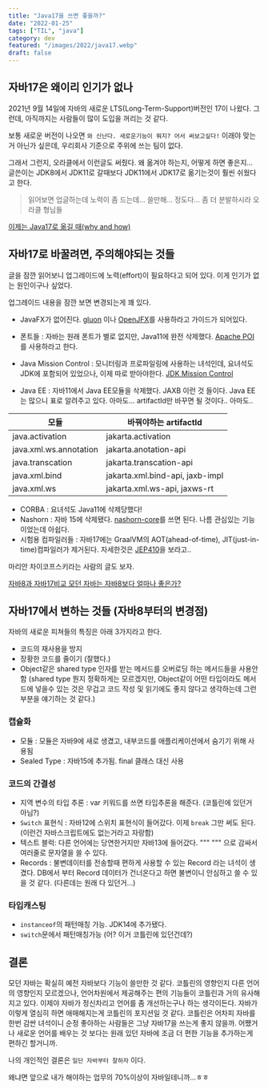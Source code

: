 ```yaml
---
title: "Java17을 쓰면 좋을까?"
date: "2022-01-25"
tags: ["TIL", "java"]
category: dev
featured: "/images/2022/java17.webp"
draft: false
---
```


## 자바17은 왜이리 인기가 없나

2021년 9월 14일에 자바의 새로운 LTS(Long-Term-Support)버전인 17이 나왔다.
그런데, 아직까지는 사람들이 많이 도입을 꺼리는 것 같다.

보통 새로운 버전이 나오면 `와 신난다. 새로운기능이 뭐지? 어서 써보고싶다!` 이래야 맞는거 아닌가 싶은데,
우리회사 기준으로 주위에 쓰는 팀이 없다.

그래서 그런지, 오라클에서 이런글도 써줬다. 왜 옮겨야 하는지, 어떻게 하면 좋은지...
글쓴이는 JDK8에서 JDK11로 갈때보다 JDK11에서 JDK17로 옮기는것이 훨씬 쉬웠다고 한다.

> 읽어보면 업글하는데 노력이 좀 드는데... 쓸만해... 정도다... 좀 더 분발하시라 오라클 형님들

[이제는 Java17로 옮길 때(why and how) ](https://blogs.oracle.com/javamagazine/post/its-time-to-move-your-applications-to-java-17-heres-why-and-heres-how)


## 자바17로 바꿀려면, 주의해야되는 것들

글을 잠깐 읽어보니 업그레이드에 노력(effort)이 필요하다고 되어 있다. 이게 인기가 없는 원인이구나 싶었다.

업그레이드 내용을 잠깐 보면 변경되는게 꽤 있다.

- JavaFX가 없어진다. [gluon](https://gluonhq.com/products/javafx/) 이나 [OpenJFX](https://mvnrepository.com/artifact/org.openjfx)를
사용하라고 가이드가 되어있다.

- 폰트들 : 자바는 원래 폰트가 별로 없지만, Java11에 완전 삭제했다. [Apache POI](https://poi.apache.org/)를 사용하라고 한다.

- Java Mission Control : 모니터링과 프로파일링에 사용하는 녀석인데, 요녀석도 JDK에 포함되어 있었으나, 이제 따로 받아야한다. [JDK Mission Control](https://www.oracle.com/java/technologies/javase/products-jmc8-downloads.html)

- Java EE : 자바11에서 Java EE모듈을 삭제했다. JAXB 이런 것 들이다. Java EE는 많으니 표로 알려주고 있다. 아마도... artifactId만 바꾸면 될 것이다.. 아마도..

| 모듈 | 바꿔야하는 artifactId |
| --- | --- |
| java.activation | jakarta.activation |
| java.xml.ws.annotation | jakarta.anotation-api |
| java.transcation | jakarta.transcation-api |
| java.xml.bind | jakarta.xml.bind-api, jaxb-impl |
| java.xml.ws | jakarta.xml.ws-api, jaxws-rt |

- CORBA : 요녀석도 Java11에 삭제당했다!
- Nashorn : 자바 15에 삭제됐다. [nashorn-core](https://mvnrepository.com/artifact/org.openjdk.nashorn/nashorn-core)를 쓰면 된다. 나름 관심있는 기능이었는데 아쉽다.
- 시험용 컴파일러들 : 자바17에는 GraalVM의 AOT(ahead-of-time), JIT(just-in-time)컴파일러가 제거된다. 자세한것은 [JEP410](https://openjdk.java.net/jeps/410)을 보라고..


마리안 차이코프스키라는 사람의 글도 보자.


[자바8과 자바17비교 모던 자바는 자바8보다 얼마나 좋은가?](https://marian-caikovski.medium.com/java-17-language-compared-to-java-8-how-modern-java-is-better-than-java-8-65a4e39c448e)


## 자바17에서 변하는 것들 (자바8부터의 변경점)
자바의 새로운 피쳐들의 특징은 아래 3가지라고 한다.

- 코드의 재사용을 방지
- 장황한 코드를 줄이기 (잘했다.)
- Object같은 shared type 인자를 받는 메서드를 오버로딩 하는 메서드들을 사용안함 (shared type 뭔지 정확하게는 모르겠지만, Object같이 어떤 타입이라도 메서드에 넣을수 있는 것은 무겁고 코드 작성 및 읽기에도 좋지 않다고 생각하는데 그런 부분을 얘기하는 것 같다.)

### 캡슐화

- 모듈 : 모듈은 자바9에 새로 생겼고, 내부코드를 애플리케이션에서 숨기기 위해 사용됨
- Sealed Type : 자바15에 추가됨. final 클래스 대신 사용

### 코드의 간결성

- 지역 변수의 타입 추론 : var 키워드를 쓰면 타입추론을 해준다. (코틀린에 있던거 아님?)
- `Switch` 표현식 : 자바12에 스위치 표현식이 들어갔다. 이제 `break` 그만 써도 된다. (이런건 자바스크립트에도 없는거라고 자랑함)
- 텍스트 블럭: 다른 언어에는 당연한거지만 자바13에 들어갔다. """ """ 으로 감싸서 여러줄로 문자열을 쓸 수 있다.
- Records : 불변데이터를 전송할때 편하게 사용할 수 있는 Record 라는 녀석이 생겼다. DB에서 부터 Record 데이터가 건너온다고 하면 불변이니 안심하고 쓸 수 있을 것 같다. (다른데는 원래 다 있던거...)

### 타입캐스팅
- `instanceof`의 패턴매칭 가능. JDK14에 추가됐다.
- `switch`문에서 패턴매칭가능 (어? 이거 코틀린에 있던건데?)


## 결론

모던 자바는 확실히 예전 자바보다 기능이 쓸만한 것 같다. 코틀린의 영향인지 다른 언어의 영향인지 모르겠으나, 언어차원에서 제공해주는 편의 기능들이 코틀린과 거의 유사해지고 있다.
이제야 자바가 정신차리고 언어를 좀 개선하는구나 하는 생각이든다. 자바가 이렇게 열심히 하면 애매해지는게 코틀린의 포지션일 것 같다. 코틀린은 어차피 자바를 한번 감싼 녀석이니 순정 좋아하는 사람들은 그냥 자바17을 쓰는게 좋지 않을까. 어쨌거나 새로운 언어를 배우는 것 보다는 원래 있던 자바에 조금 더 편한 기능을 추가하는게 편하긴 할거니까.

나의 개인적인 결론은 `일단 자바부터 잘하자` 이다.

왜냐면 앞으로 내가 해야하는 업무의 70%이상이 자바일테니까...ㅎㅎ
